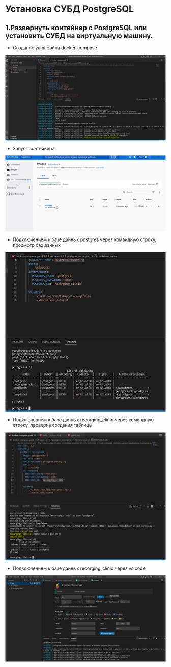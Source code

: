 # Установка СУБД PostgreSQL

## 1.Развернуть контейнер с PostgreSQL или установить СУБД на виртуальную машину.

- Cоздание yaml файла docker-compose

![Рис 1](https://github.com/khommy/otus_database/blob/main/6_Внутренняя%20архитектура%20СУБД%20PostgreSQL/image/step1.png)

- Запуск контейнера

![Рис 2](https://github.com/khommy/otus_database/blob/main/6_Внутренняя%20архитектура%20СУБД%20PostgreSQL/image/step2.png)


- Подключением к базе данных postgres через командную строку, просмотр баз данных

![Рис 3](https://github.com/khommy/otus_database/blob/main/6_Внутренняя%20архитектура%20СУБД%20PostgreSQL/image/step3.png)

- Подключением к базе данных recorging_clinic через командную строку, проверка создания таблицы

![Рис 4](https://github.com/khommy/otus_database/blob/main/6_Внутренняя%20архитектура%20СУБД%20PostgreSQL/image/step4.png)

- Подключением к базе данных recorging_clinic через vs code

![Рис 5](https://github.com/khommy/otus_database/blob/main/6_Внутренняя%20архитектура%20СУБД%20PostgreSQL/image/step5.png)